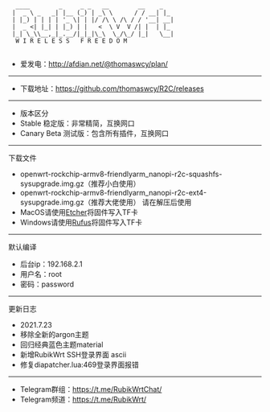```
    
  ____        _     _ _   __        __    _   
 |  _ \ _   _| |__ (_) | _\ \      / / __| |_ 
 | |_) | | | | '_ \| | |/ /\ \ /\ / / '__| __|
 |  _ <| |_| | |_) | |   <  \ V  V /| |  | |_ 
 |_| \_\\__,_|_.__/|_|_|\_\  \_/\_/ |_|   \__|
  W I R E L E S S   F R E E D O M
                                              
```

- 爱发电：http://afdian.net/@thomaswcy/plan/
----------------------------------------------------------------------------------------
- 下载地址：https://github.com/thomaswcy/R2C/releases
---------------------
- 版本区分
- Stable 稳定版：非常精简，互换网口
- Canary Beta 测试版：包含所有插件，互换网口
-------------------------------------------
下载文件
- openwrt-rockchip-armv8-friendlyarm_nanopi-r2c-squashfs-sysupgrade.img.gz（推荐小白使用）
- openwrt-rockchip-armv8-friendlyarm_nanopi-r2c-ext4-sysupgrade.img.gz（推荐大佬使用）
请在解压后使用
- MacOS请使用[Etcher](https://www.balena.io/etcher/)将固件写入TF卡
- Windows请使用[Rufus](https://rufus.ie/)将固件写入TF卡
------------------------------------------------------------
默认编译

- 后台ip：192.168.2.1
- 用户名：root
- 密码：password

--------------------------------------------------------------------------------------------------------------------------------
更新日志
- 2021.7.23
- 移除全新的argon主题
- 回归经典蓝色主题material
- 新增RubikWrt SSH登录界面 ascii
- 修复diapatcher.lua:469登录界面报错

----------------------------------

- Telegram群组：https://t.me/RubikWrtChat/
- Telegram频道：https://t.me/RubikWrt/
